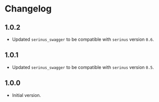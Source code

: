 # Changelog

## 1.0.2

- Updated `serinus_swagger` to be compatible with `serinus` version `0.6`.

## 1.0.1

- Updated `serinus_swagger` to be compatible with `serinus` version `0.5`.

## 1.0.0

- Initial version.
